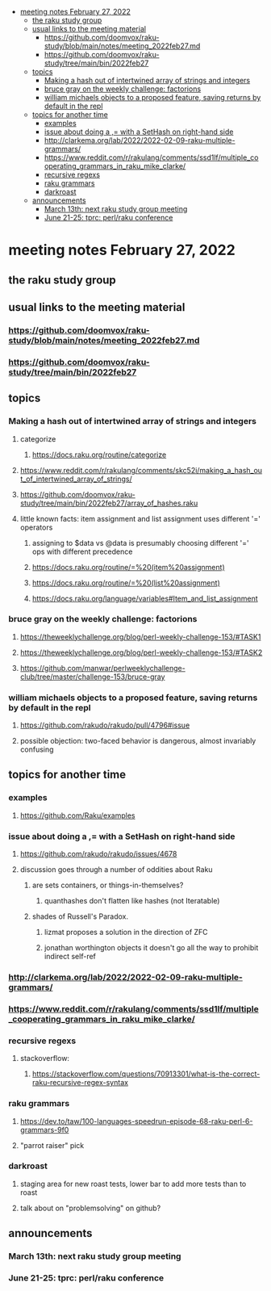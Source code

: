 - [meeting notes February 27, 2022](#org8e85c64)
  - [the raku study group](#org99ac1ff)
  - [usual links to the meeting material](#org2e36ccf)
    - [<https://github.com/doomvox/raku-study/blob/main/notes/meeting_2022feb27.md>](#org70b89eb)
    - [<https://github.com/doomvox/raku-study/tree/main/bin/2022feb27>](#orgab50903)
  - [topics](#org20f8dd8)
    - [Making a hash out of intertwined array of strings and integers](#org56606da)
    - [bruce gray on the weekly challenge: factorions](#org74da6bf)
    - [william michaels objects to a proposed feature, saving returns by default in the repl](#org0bdf739)
  - [topics for another time](#org5f32768)
    - [examples](#org271a287)
    - [issue about doing a ,= with a SetHash on right-hand side](#orgc32d143)
    - [<http://clarkema.org/lab/2022/2022-02-09-raku-multiple-grammars/>](#org46ce9e9)
    - [<https://www.reddit.com/r/rakulang/comments/ssd1lf/multiple_cooperating_grammars_in_raku_mike_clarke/>](#org0b08dd6)
    - [recursive regexs](#orgb9fdf26)
    - [raku grammars](#org73d7a1a)
    - [darkroast](#org8f255b8)
  - [announcements](#orge111900)
    - [March 13th: next raku study group meeting](#orgbc986d3)
    - [June 21-25: tprc: perl/raku conference](#orgdc49fd8)


<a id="org8e85c64"></a>

# meeting notes February 27, 2022


<a id="org99ac1ff"></a>

## the raku study group


<a id="org2e36ccf"></a>

## usual links to the meeting material


<a id="org70b89eb"></a>

### <https://github.com/doomvox/raku-study/blob/main/notes/meeting_2022feb27.md>


<a id="orgab50903"></a>

### <https://github.com/doomvox/raku-study/tree/main/bin/2022feb27>


<a id="org20f8dd8"></a>

## topics


<a id="org56606da"></a>

### Making a hash out of intertwined array of strings and integers

1.  categorize

    1.  <https://docs.raku.org/routine/categorize>

2.  <https://www.reddit.com/r/rakulang/comments/skc52i/making_a_hash_out_of_intertwined_array_of_strings/>

3.  <https://github.com/doomvox/raku-study/tree/main/bin/2022feb27/array_of_hashes.raku>

4.  little known facts: item assignment and list assignment uses different '=' operators

    1.  assigning to $data vs @data is presumably choosing different '=' ops with different precedence
    
    2.  <https://docs.raku.org/routine/=%20(item%20assignment)>
    
    3.  <https://docs.raku.org/routine/=%20(list%20assignment)>
    
    4.  <https://docs.raku.org/language/variables#Item_and_list_assignment>


<a id="org74da6bf"></a>

### bruce gray on the weekly challenge: factorions

1.  <https://theweeklychallenge.org/blog/perl-weekly-challenge-153/#TASK1>

2.  <https://theweeklychallenge.org/blog/perl-weekly-challenge-153/#TASK2>

3.  <https://github.com/manwar/perlweeklychallenge-club/tree/master/challenge-153/bruce-gray>


<a id="org0bdf739"></a>

### william michaels objects to a proposed feature, saving returns by default in the repl

1.  <https://github.com/rakudo/rakudo/pull/4796#issue>

2.  possible objection: two-faced behavior is dangerous, almost invariably confusing


<a id="org5f32768"></a>

## topics for another time


<a id="org271a287"></a>

### examples

1.  <https://github.com/Raku/examples>


<a id="orgc32d143"></a>

### issue about doing a ,= with a SetHash on right-hand side

1.  <https://github.com/rakudo/rakudo/issues/4678>

2.  discussion goes through a number of oddities about Raku

    1.  are sets containers, or things-in-themselves?
    
        1.  quanthashes don't flatten like hashes (not Iteratable)
    
    2.  shades of Russell's Paradox.
    
        1.  lizmat proposes a solution in the direction of ZFC
        
        2.  jonathan worthington objects it doesn't go all the way to prohibit indirect self-ref


<a id="org46ce9e9"></a>

### <http://clarkema.org/lab/2022/2022-02-09-raku-multiple-grammars/>


<a id="org0b08dd6"></a>

### <https://www.reddit.com/r/rakulang/comments/ssd1lf/multiple_cooperating_grammars_in_raku_mike_clarke/>


<a id="orgb9fdf26"></a>

### recursive regexs

1.  stackoverflow:

    1.  <https://stackoverflow.com/questions/70913301/what-is-the-correct-raku-recursive-regex-syntax>


<a id="org73d7a1a"></a>

### raku grammars

1.  <https://dev.to/taw/100-languages-speedrun-episode-68-raku-perl-6-grammars-9f0>

2.  "parrot raiser" pick


<a id="org8f255b8"></a>

### darkroast

1.  staging area for new roast tests, lower bar to add more tests than to roast

2.  talk about on "problemsolving" on github?


<a id="orge111900"></a>

## announcements


<a id="orgbc986d3"></a>

### March 13th: next raku study group meeting


<a id="orgdc49fd8"></a>

### June 21-25: tprc: perl/raku conference
